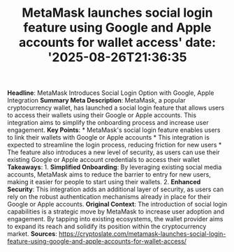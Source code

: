 ﻿---
title: "MetaMask launches social login feature using Google and Apple accounts for wallet access'
date: '2025-08-26T21:36:35"
category: "Markets"
summary: ""
slug: "metamask launches social login feature using google and appl"
source_urls:
  - "https://cryptoslate.com/metamask-launches-social-login-feature-using-google-and-apple-accounts-for-wallet-access/"
seo:
  title: "MetaMask launches social login feature using Google and Apple accounts for wallet access | Hash n Hedge'
  description: '"
  keywords: ["news", "markets", "brief"]
---
**Headline**: MetaMask Introduces Social Login Option with Google, Apple Integration  **Summary Meta Description**: MetaMask, a popular cryptocurrency wallet, has launched a social login feature that allows users to access their wallets using their Google or Apple accounts. This integration aims to simplify the onboarding process and increase user engagement.  **Key Points**:  * MetaMask's social login feature enables users to link their wallets with Google or Apple accounts * This integration is expected to streamline the login process, reducing friction for new users * The feature also introduces a new level of security, as users can use their existing Google or Apple account credentials to access their wallet  **Takeaways**:  1. **Simplified Onboarding**: By leveraging existing social media accounts, MetaMask aims to reduce the barrier to entry for new users, making it easier for people to start using their wallets. 2. **Enhanced Security**: This integration adds an additional layer of security, as users can rely on the robust authentication mechanisms already in place for their Google or Apple accounts.  **Original Context**: The introduction of social login capabilities is a strategic move by MetaMask to increase user adoption and engagement. By tapping into existing ecosystems, the wallet provider aims to expand its reach and solidify its position within the cryptocurrency market.  **Sources**: https://cryptoslate.com/metamask-launches-social-login-feature-using-google-and-apple-accounts-for-wallet-access/ 
